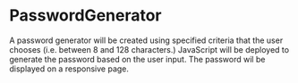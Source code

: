 # PasswordGenerator
A password generator will be created using specified criteria that the user chooses (i.e. between 8 and 128 characters.) JavaScript will be deployed to generate the password based on the user input. The password wil be displayed on a responsive page. 
